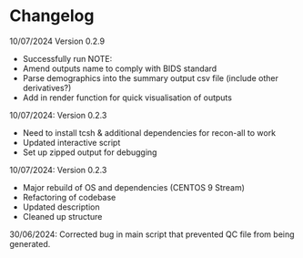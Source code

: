 # Changelog
10/07/2024
Version 0.2.9
- Successfully run
NOTE:
- Amend outputs name to comply with BIDS standard
- Parse demographics into the summary output csv file (include other derivatives?)
- Add in render function for quick visualisation of outputs


10/07/2024:
Version 0.2.3 

- Need to install tcsh & additional dependencies for recon-all to work
- Updated interactive script
- Set up zipped output for debugging


10/07/2024:
Version 0.2.3 

- Major rebuild of OS and dependencies (CENTOS 9 Stream)
- Refactoring of codebase
- Updated description
- Cleaned up structure

30/06/2024:
Corrected bug in main script that prevented QC file from being generated. 